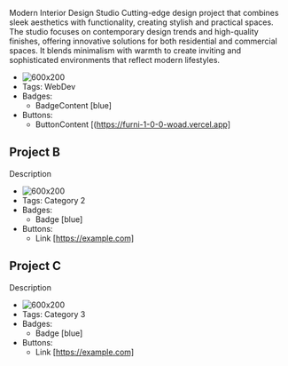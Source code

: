 Modern Interior Design Studio
Сutting-edge design project that combines sleek aesthetics with functionality, creating stylish and practical spaces. The studio focuses on contemporary design trends and high-quality finishes, offering innovative solutions for both residential and commercial spaces. It blends minimalism with warmth to create inviting and sophisticated environments that reflect modern lifestyles.
- ![600x200](https://via.placeholder.com/600x200)
- Tags: WebDev
- Badges:
  - BadgeContent [blue]
- Buttons:
  - ButtonContent [(https://furni-1-0-0-woad.vercel.app]


## Project B
Description
- ![600x200](https://via.placeholder.com/600x200)
- Tags: Category 2
- Badges:
  - Badge [blue]
- Buttons:
  - Link [https://example.com]

## Project C
Description
- ![600x200](https://via.placeholder.com/600x200)
- Tags: Category 3
- Badges:
  - Badge [blue]
- Buttons:
  - Link [https://example.com]